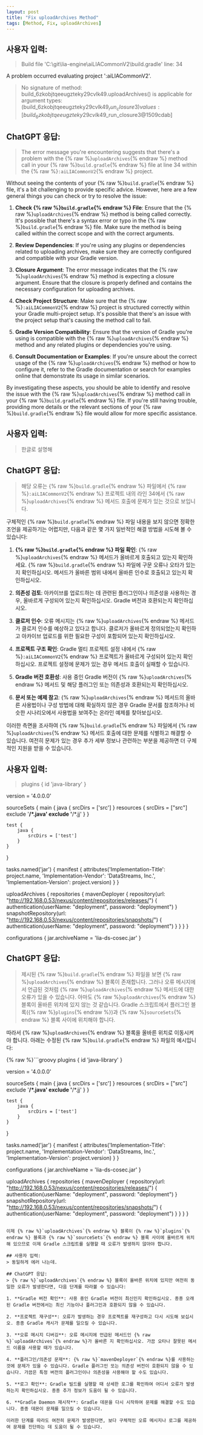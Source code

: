 ```yaml
---
layout: post
title: "Fix uploadArchives Method"
tags: [Method, Fix, uploadArchives]
---
```


## 사용자 입력:
> Build file 'C:\git\lia-engine\aiLIACommonV2\build.gradle' line: 34

A problem occurred evaluating project ':aiLIACommonV2'.
> No signature of method: build_6zkobjtqeeugzteky29cvlk49.uploadArchives() is applicable for argument types: (build_6zkobjtqeeugzteky29cvlk49$_run_closure3) values: [build_6zkobjtqeeugzteky29cvlk49$_run_closure3@1509cdab]

## ChatGPT 응답:
> The error message you're encountering suggests that there's a problem with the {% raw %}`uploadArchives`{% endraw %} method call in your {% raw %}`build.gradle`{% endraw %} file at line 34 within the {% raw %}`:aiLIACommonV2`{% endraw %} project.

Without seeing the contents of your {% raw %}`build.gradle`{% endraw %} file, it's a bit challenging to provide specific advice. However, here are a few general things you can check or try to resolve the issue:

1. **Check {% raw %}`build.gradle`{% endraw %} File**: Ensure that the {% raw %}`uploadArchives`{% endraw %} method is being called correctly. It's possible that there's a syntax error or typo in the {% raw %}`build.gradle`{% endraw %} file. Make sure the method is being called within the correct scope and with the correct arguments.

2. **Review Dependencies**: If you're using any plugins or dependencies related to uploading archives, make sure they are correctly configured and compatible with your Gradle version.

3. **Closure Argument**: The error message indicates that the {% raw %}`uploadArchives`{% endraw %} method is expecting a closure argument. Ensure that the closure is properly defined and contains the necessary configuration for uploading archives.

4. **Check Project Structure**: Make sure that the {% raw %}`:aiLIACommonV2`{% endraw %} project is structured correctly within your Gradle multi-project setup. It's possible that there's an issue with the project setup that's causing the method call to fail.

5. **Gradle Version Compatibility**: Ensure that the version of Gradle you're using is compatible with the {% raw %}`uploadArchives`{% endraw %} method and any related plugins or dependencies you're using.

6. **Consult Documentation or Examples**: If you're unsure about the correct usage of the {% raw %}`uploadArchives`{% endraw %} method or how to configure it, refer to the Gradle documentation or search for examples online that demonstrate its usage in similar scenarios.

By investigating these aspects, you should be able to identify and resolve the issue with the {% raw %}`uploadArchives`{% endraw %} method call in your {% raw %}`build.gradle`{% endraw %} file. If you're still having trouble, providing more details or the relevant sections of your {% raw %}`build.gradle`{% endraw %} file would allow for more specific assistance.

## 사용자 입력:
> 한글로 설명해

## ChatGPT 응답:
> 해당 오류는 {% raw %}`build.gradle`{% endraw %} 파일에서 {% raw %}`:aiLIACommonV2`{% endraw %} 프로젝트 내의 라인 34에서 {% raw %}`uploadArchives`{% endraw %} 메서드 호출에 문제가 있는 것으로 보입니다.

구체적인 {% raw %}`build.gradle`{% endraw %} 파일 내용을 보지 않으면 정확한 조언을 제공하기는 어렵지만, 다음과 같은 몇 가지 일반적인 해결 방법을 시도해 볼 수 있습니다:

1. **{% raw %}`build.gradle`{% endraw %} 파일 확인**: {% raw %}`uploadArchives`{% endraw %} 메서드가 올바르게 호출되고 있는지 확인하세요. {% raw %}`build.gradle`{% endraw %} 파일에 구문 오류나 오타가 있는지 확인하십시오. 메서드가 올바른 범위 내에서 올바른 인수로 호출되고 있는지 확인하십시오.

2. **의존성 검토**: 아카이브를 업로드하는 데 관련된 플러그인이나 의존성을 사용하는 경우, 올바르게 구성되어 있는지 확인하십시오. Gradle 버전과 호환되는지 확인하십시오.

3. **클로저 인수**: 오류 메시지는 {% raw %}`uploadArchives`{% endraw %} 메서드가 클로저 인수를 예상하고 있다고 합니다. 클로저가 올바르게 정의되었는지 확인하고 아카이브 업로드를 위한 필요한 구성이 포함되어 있는지 확인하십시오.

4. **프로젝트 구조 확인**: Gradle 멀티 프로젝트 설정 내에서 {% raw %}`:aiLIACommonV2`{% endraw %} 프로젝트가 올바르게 구성되어 있는지 확인하십시오. 프로젝트 설정에 문제가 있는 경우 메서드 호출이 실패할 수 있습니다.

5. **Gradle 버전 호환성**: 사용 중인 Gradle 버전이 {% raw %}`uploadArchives`{% endraw %} 메서드 및 해당 플러그인 또는 의존성과 호환되는지 확인하십시오.

6. **문서 또는 예제 참고**: {% raw %}`uploadArchives`{% endraw %} 메서드의 올바른 사용법이나 구성 방법에 대해 확실하지 않은 경우 Gradle 문서를 참조하거나 비슷한 시나리오에서 사용법을 보여주는 온라인 예제를 찾아보십시오.

이러한 측면을 조사하여 {% raw %}`build.gradle`{% endraw %} 파일에서 {% raw %}`uploadArchives`{% endraw %} 메서드 호출에 대한 문제를 식별하고 해결할 수 있습니다. 여전히 문제가 있는 경우 추가 세부 정보나 관련하는 부분을 제공하면 더 구체적인 지원을 받을 수 있습니다.

## 사용자 입력:
> plugins {
    id 'java-library'
}

version = '4.0.0.0'

sourceSets {
    main {
         java {
            srcDirs = ['src']
         }
         resources {
             srcDirs = ["src"]
             exclude '**/*.java'
             exclude '**/*.jj'
         }
    }

    test {
        java {
            srcDirs = ['test']
        }
    }
}

tasks.named('jar') {
    manifest {
        attributes('Implementation-Title': project.name,
                   'Implementation-Vendor': 'DataStreams, Inc.',
                   'Implementation-Version': project.version)
    }
}

uploadArchives {
    repositories {
        mavenDeployer {
            repository(url: "http://192.168.0.53/nexus/content/repositories/releases/") {
                authentication(userName: "deployment", password: "deployment")
            }
            snapshotRepository(url: "http://192.168.0.53/nexus/content/repositories/snapshots/") {
                authentication(userName: "deployment", password: "deployment")
            }
        }
    }
}


configurations {
    jar.archiveName = 'lia-ds-cosec.jar'
}

## ChatGPT 응답:
> 제시된 {% raw %}`build.gradle`{% endraw %} 파일을 보면 {% raw %}`uploadArchives`{% endraw %} 블록이 존재합니다. 그러나 오류 메시지에서 언급된 것처럼 {% raw %}`uploadArchives`{% endraw %} 메서드에 대한 오류가 있을 수 있습니다. 아마도 {% raw %}`uploadArchives`{% endraw %} 블록이 올바른 위치에 있지 않는 것 같습니다. Gradle 스크립트에서 플러그인 블록({% raw %}`plugins`{% endraw %})과 {% raw %}`sourceSets`{% endraw %} 블록 사이에 위치해야 합니다.

따라서 {% raw %}`uploadArchives`{% endraw %} 블록을 올바른 위치로 이동시켜야 합니다. 아래는 수정된 {% raw %}`build.gradle`{% endraw %} 파일의 예시입니다:

{% raw %}```groovy
plugins {
    id 'java-library'
}

version = '4.0.0.0'

sourceSets {
    main {
         java {
            srcDirs = ['src']
         }
         resources {
             srcDirs = ["src"]
             exclude '**/*.java'
             exclude '**/*.jj'
         }
    }

    test {
        java {
            srcDirs = ['test']
        }
    }
}

tasks.named('jar') {
    manifest {
        attributes('Implementation-Title': project.name,
                   'Implementation-Vendor': 'DataStreams, Inc.',
                   'Implementation-Version': project.version)
    }
}

configurations {
    jar.archiveName = 'lia-ds-cosec.jar'
}

uploadArchives {
    repositories {
        mavenDeployer {
            repository(url: "http://192.168.0.53/nexus/content/repositories/releases/") {
                authentication(userName: "deployment", password: "deployment")
            }
            snapshotRepository(url: "http://192.168.0.53/nexus/content/repositories/snapshots/") {
                authentication(userName: "deployment", password: "deployment")
            }
        }
    }
}
```{% endraw %}

이제 {% raw %}`uploadArchives`{% endraw %} 블록이 {% raw %}`plugins`{% endraw %} 블록과 {% raw %}`sourceSets`{% endraw %} 블록 사이에 올바르게 위치해 있으므로 이제 Gradle 스크립트를 실행할 때 오류가 발생하지 않아야 합니다.

## 사용자 입력:
> 동일하게 에러 나는데.

## ChatGPT 응답:
> {% raw %}`uploadArchives`{% endraw %} 블록이 올바른 위치에 있지만 여전히 동일한 오류가 발생한다면, 다음 단계를 따라볼 수 있습니다:

1. **Gradle 버전 확인**: 사용 중인 Gradle 버전이 최신인지 확인하십시오. 종종 오래된 Gradle 버전에서는 최신 기능이나 플러그인과 호환되지 않을 수 있습니다.

2. **프로젝트 재구성**: 오류가 발생하는 경우 프로젝트를 재구성하고 다시 시도해 보십시오. 종종 Gradle 캐시가 문제를 일으킬 수 있습니다.

3. **오류 메시지 디버깅**: 오류 메시지에 언급된 메서드인 {% raw %}`uploadArchives`{% endraw %}가 올바른 지 확인하십시오. 가끔 오타나 잘못된 메서드 이름을 사용할 때가 있습니다.

4. **플러그인/의존성 문제**: {% raw %}`mavenDeployer`{% endraw %}를 사용하는 것에 문제가 있을 수 있습니다. Gradle 플러그인 또는 의존성 버전이 호환되지 않을 수 있습니다. 가끔은 특정 버전의 플러그인이나 의존성을 사용해야 할 수도 있습니다.

5. **로그 확인**: Gradle 빌드를 실행할 때 상세한 로그를 확인하여 어디서 오류가 발생하는지 확인하십시오. 종종 추가 정보가 도움이 될 수 있습니다.

6. **Gradle Daemon 재시작**: Gradle 데몬을 다시 시작하여 문제를 해결할 수도 있습니다. 종종 데몬이 문제를 일으킬 수 있습니다.

이러한 단계를 따라도 여전히 문제가 발생한다면, 보다 구체적인 오류 메시지나 로그를 제공하여 문제를 진단하는 데 도움이 될 수 있습니다.

